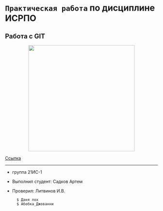 # ``Практическая работа`` по дисциплине ИСРПО

## Работа с GIT

<p align = "center"><img src = "https://upload.wikimedia.org/wikipedia/commons/thumb/8/8e/Black_Bovan.jpg/1200px-Black_Bovan.jpg" width = "350"></p>

<p><a href = "https://religion-info.ru/marriage/igry-na-dvoih-draki-negry-igry-draki-na-dvoih-azart-igry-draki-na-dvoih/">Ссылка</a></p>

-----

* группа 21ИС-1
* Выполнил студент:  Садков Артем
* Проверил: Литвинов И.В.

        $ Даня лох
        $ Абобка_Джованни
